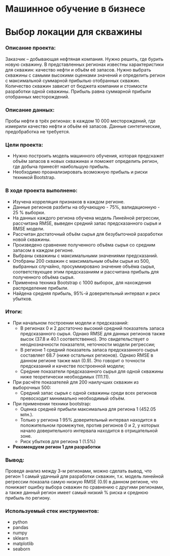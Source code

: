 # Машинное обучение в бизнесе
# Выбор локации для скважины
### Описание проекта: 
Заказчик – добывающая нефтяная компания. Нужно решить, где бурить новую скважину. В представленных регионах известны характеристики для скважин: качество нефти и объём её запасов. Нужно выбрать скважины с самыми высокими оценками значений и определить регион с максимальной суммарной прибылью отобранных скважин. Количество скважин зависит от бюджета компании и стоимости разработки одной скважины. Прибыль равна суммарной прибыли отобранных месторождений.
### Описание данных:
Пробы нефти в трёх регионах: в каждом 10 000 месторождений, где измерили качество нефти и объём её запасов. Данные синтетические, предобработка не требуется.
### Цели проекта:
-	Нужно построить модель машинного обучения, которая предскажет объём запасов в новых скважинах и поможет определить регион, где добыча принесёт наибольшую прибыль.
-	Необходимо проанализировать возможную прибыль и риски техникой Bootstrap.
### В ходе проекта выполнено:
- Изучена корреляция признаков в каждом регионе.
- Данные регионов разбиты на обучающую - 75%, валидационную - 25 % выборки.
- На данных каждого региона обучена модель Линейной регрессии, рассчитана RMSE, выведен средний запас предсказанного сырья и RMSE модели.
- Рассчитан достаточный объём сырья для безубыточной разработки новой скважины.
- Произведено сравнение полученного объёма сырья со средним запасом в каждом регионе.
- Выбраны скважины с максимальными значениями предсказаний. 
- Отобраны 200 скважин с максимальным объём сырья из 500, выбранных случайно, просуммировано значение объёма сырья, соответствующее этим предсказаниям и рассчитана прибыль для полученного объёма сырья.
- Применена техника Bootstrap с 1000 выборок, для нахождения распределение прибыли.
- Найдена средняя прибыль, 95%-й доверительный интервал и риск убытков. 
### Итоги:
-	При начальном построении модели и предсказаний:
    -	В регионах 0 и 2 достаточно высокий средний показатель запаса предсказанного сырья. Однако RMSE для данных регионов также высок (37.8 и 40.1 соответственно). Это свидетельствует о неоднозначности показателя, неточности модели регрессии;
    -	В регионе 1 средний показатель запаса предсказанного сырья составляет 68.7 (ниже остальных регионов). Однако RMSE в данном регионе также мал (0.9). Это говорит о точности предсказаний и качестве построенной модели;
    -	Средние показатели предсказанного сырья для одной скважины ниже теоретически необходимых (111.11).
- При расчёте показателей для 200 наилучших скважин из выборочных 500:
    -	Средний запас сырья с одной скважины среди всех регионов превосходит минимально необходимый объём.
-	При применении техники bootstrap:
    -	Оценка средней прибыли максимальна для региона 1 (452.05 млн.).
    -	Только у региона 1 95% доверительный интервал находится в положительном промежутке, против регионов 0 и 2, у которых начало доверительного интервала находится в отрицательной зоне.
    -	Риск убытков для региона 1 (1.5%)
- **Рекомендуем регион 1 для разработки**
###  Вывод:
Проведя анализ между 3-м регионами, можно сделать вывод, что регион 1 самый удачный для разработки скважин, т.к. модель линейной регрессии показала самую низкую RMSE (0.9) в данном регионе, что понижает ошибку выбора скважин по сравнению с другими регионами, а также данный регион имеет самый низкий % риска и среднюю прибыль по региону.
### Используемый стек инструментов:
- python
- pandas
- numpy
- sklearn
- matplotlib
- seaborn
